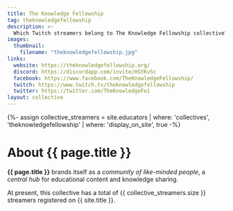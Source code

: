 ```yaml
---
title: The Knowledge Fellowship
tag: theknowledgefellowship
description: >-
  Which Twitch streamers belong to The Knowledge Fellowship collective?
images:
  thumbnail:
    filename: "theknowledgefellowship.jpg"
links:
  website: https://theknowledgefellowship.org/
  discord: https://discordapp.com/invite/HSYKvSc
  facebook: https://www.facebook.com/TheKnowledgeFellowship/
  twitch: https://www.twitch.tv/theknowledgefellowship
  twitter: https://twitter.com/TheKnowledgeFe1
layout: collective
---
```

{%- assign collective_streamers = site.educators | where: 'collectives', 'theknowledgefellowship' | where: 'display_on_site', true -%}
# About {{ page.title }}

**{{ page.title }}** brands itself as a _community of like-minded people_, a _central hub_ for educational content and knowledge sharing.

At present, this collective has a total of <span class="counter">{{ collective_streamers.size }}</span> streamers registered on {{ site.title }}.
